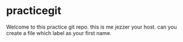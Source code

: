 # practicegit
Welcome to this practice git repo. this is me jezzer your host.
can you create a file which label as your first name.
